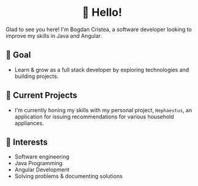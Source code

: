 <h1 align='center'>👋 Hello!</h1>

Glad to see you here! I'm Bogdan Cristea, a software developer looking to improve my skills in Java and Angular.

## 🚀 Goal

- Learn & grow as a full stack developer by exploring technologies and building projects.

## 🔭 Current Projects
- I'm currently honing my skills with my personal project, `Hephaestus`, an application for issuing recommendations for various household appliances.

## 🌱 Interests
- Software engineering
- Java Programming
- Angular Development
- Solving problems & documenting solutions

